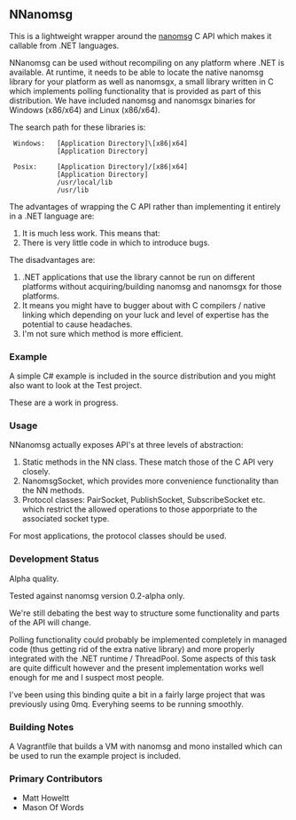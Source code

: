 ## NNanomsg

This is a lightweight wrapper around the <a href="http://nanomsg.org">nanomsg</a> C API which makes
it callable from .NET languages.

NNanomsg can be used without recompiling on any platform where .NET is available. At runtime, it needs 
to be able to locate the native nanomsg library for your platform as well as nanomsgx, a small library
written in C which implements polling functionality that is provided as part of this distribution. We
have included nanomsg and nanomsgx binaries for Windows (x86/x64) and Linux (x86/x64).

The search path for these libraries is:

     Windows:   [Application Directory]\[x86|x64]
                [Application Directory]

     Posix:     [Application Directory]/[x86|x64]
                [Application Directory]
                /usr/local/lib
                /usr/lib

The advantages of wrapping the C API rather than implementing it entirely in a .NET language are:
 1. It is much less work. This means that:
 2. There is very little code in which to introduce bugs. 

The disadvantages are:
 1. .NET applications that use the library cannot be run on different platforms without acquiring/building nanomsg
    and nanomsgx for those platforms.
 2. It means you might have to bugger about with C compilers / native linking which depending on your luck and level 
    of expertise has the potential to cause headaches.
 3. I'm not sure which method is more efficient. 

### Example

A simple C# example is included in the source distribution and you might also want to look at the Test project.

These are a work in progress. 

### Usage

NNanomsg actually exposes API's at three levels of abstraction:

 1. Static methods in the NN class. These match those of the C API very closely.
 2. NanomsgSocket, which provides more convenience functionality than the NN methods.
 3. Protocol classes: PairSocket, PublishSocket, SubscribeSocket etc. which restrict the allowed operations to
    those apporpriate to the associated socket type.

For most applications, the protocol classes should be used.


### Development Status

Alpha quality. 

Tested against nanomsg version 0.2-alpha only.

We're still debating the best way to structure some functionality and parts of the API will change.

Polling functionality could probably be implemented completely in managed code (thus getting rid of the extra 
native library) and more properly integrated with the .NET runtime / ThreadPool. Some aspects of this task
are quite difficult however and the present implementation works well enough for me and I suspect most people.

I've been using this binding quite a bit in a fairly large project that was previously using 0mq. Everyhing
seems to be running smoothly.


### Building Notes

A Vagrantfile that builds a VM with nanomsg and mono installed which can be used to run the example project 
is included.


### Primary Contributors

  * Matt Howeltt
  * Mason Of Words
